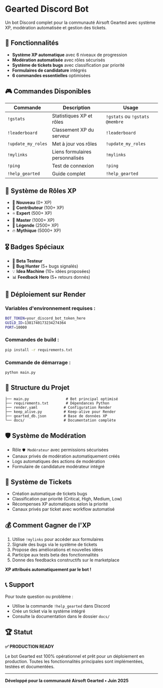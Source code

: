 # Gearted Discord Bot

Un bot Discord complet pour la communauté Airsoft Gearted avec système XP, modération automatisée et gestion des tickets.

## 🚀 Fonctionnalités

- **Système XP automatique** avec 6 niveaux de progression
- **Modération automatisée** avec rôles sécurisés
- **Système de tickets bugs** avec classification par priorité
- **Formulaires de candidature** intégrés
- **6 commandes essentielles** optimisées

## 🎮 Commandes Disponibles

| Commande | Description | Usage |
|----------|-------------|-------|
| `!gstats` | Statistiques XP et rôles | `!gstats` ou `!gstats @membre` |
| `!leaderboard` | Classement XP du serveur | `!leaderboard` |
| `!update_my_roles` | Met à jour vos rôles | `!update_my_roles` |
| `!mylinks` | Liens formulaires personnalisés | `!mylinks` |
| `!ping` | Test de connexion | `!ping` |
| `!help_gearted` | Guide complet | `!help_gearted` |

## 🏅 Système de Rôles XP

- 🌱 **Nouveau** (0+ XP)
- 🚀 **Contributeur** (100+ XP)
- ⭐ **Expert** (500+ XP)
- 💎 **Master** (1000+ XP)
- 👑 **Légende** (2500+ XP)
- 🔥 **Mythique** (5000+ XP)

## 🎖️ Badges Spéciaux

- 🧪 **Beta Testeur**
- 🐛 **Bug Hunter** (5+ bugs signalés)
- 💡 **Idea Machine** (10+ idées proposées)
- 📊 **Feedback Hero** (5+ retours donnés)

## 🚀 Déploiement sur Render

### Variables d'environnement requises :

```bash
BOT_TOKEN=your_discord_bot_token_here
GUILD_ID=1381740173234274364
PORT=10000
```

### Commandes de build :

```bash
pip install -r requirements.txt
```

### Commande de démarrage :

```bash
python main.py
```

## 📁 Structure du Projet

```
├── main.py                 # Bot principal optimisé
├── requirements.txt        # Dépendances Python
├── render.yaml            # Configuration Render
├── keep_alive.py          # Keep-alive pour Render
├── gearted_db.json        # Base de données XP
└── docs/                  # Documentation complète
```

## 🛡️ Système de Modération

- Rôle `🛡️ Modérateur` avec permissions sécurisées
- Canaux privés de modération automatiquement créés
- Logs automatiques des actions de modération
- Formulaire de candidature modérateur intégré

## 🎫 Système de Tickets

- Création automatique de tickets bugs
- Classification par priorité (Critical, High, Medium, Low)
- Récompenses XP automatiques selon la priorité
- Canaux privés par ticket avec workflow automatisé

## 💰 Comment Gagner de l'XP

1. Utilise `!mylinks` pour accéder aux formulaires
2. Signale des bugs via le système de tickets
3. Propose des améliorations et nouvelles idées
4. Participe aux tests beta des fonctionnalités
5. Donne des feedbacks constructifs sur le marketplace

**XP attribués automatiquement par le bot !**

## 📞 Support

Pour toute question ou problème :
- Utilise la commande `!help_gearted` dans Discord
- Crée un ticket via le système intégré
- Consulte la documentation dans le dossier `docs/`

## 🏆 Statut

**✅ PRODUCTION READY**

Le bot Gearted est 100% opérationnel et prêt pour un déploiement en production. Toutes les fonctionnalités principales sont implémentées, testées et documentées.

---

**Développé pour la communauté Airsoft Gearted • Juin 2025**
